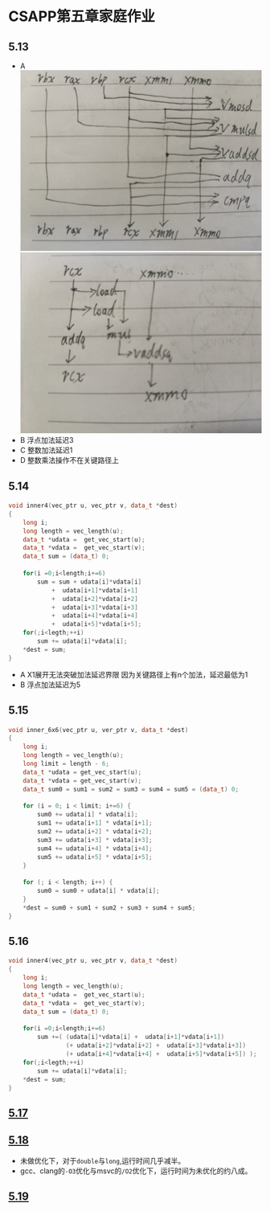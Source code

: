 # CSAPP第五章家庭作业

## 5.13

* A
    ![5-13-a](5-13-a-1.jpg)
    ![5-13-a](5-13-a-2.jpg)
* B
    浮点加法延迟3
* C
    整数加法延迟1
* D
    整数乘法操作不在关键路径上

## 5.14

```c++
void inner4(vec_ptr u, vec_ptr v, data_t *dest)
{
    long i;
    long length = vec_length(u);
    data_t *udata =  get_vec_start(u);
    data_t *vdata =  get_vec_start(v);
    data_t sum = (data_t) 0;

    for(i =0;i<length;i+=6)
        sum = sum + udata[i]*vdata[i]
            +  udata[i+1]*vdata[i+1]
            +  udata[i+2]*vdata[i+2]
            +  udata[i+3]*vdata[i+3]
            +  udata[i+4]*vdata[i+4]
            +  udata[i+5]*vdata[i+5];
    for(;i<legth;++i)
        sum += udata[i]*vdata[i];
    *dest = sum;
}
```

* A
    X1展开无法突破加法延迟界限
    因为关键路径上有n个加法，延迟最低为1
* B
    浮点加法延迟为5

## 5.15

```c++
void inner_6x6(vec_ptr u, ver_ptr v, data_t *dest)
{
    long i;
    long length = vec_length(u);
    long limit = length - 6;
    data_t *udata = get_vec_start(u);
    data_t *vdata = get_vec_start(v);
    data_t sum0 = sum1 = sum2 = sum3 = sum4 = sum5 = (data_t) 0;
    
    for (i = 0; i < limit; i+=6) {
        sum0 += udata[i] * vdata[i];
        sum1 += udata[i+1] * vdata[i+1];
        sum2 += udata[i+2] * vdata[i+2];
        sum3 += udata[i+3] * vdata[i+3];
        sum4 += udata[i+4] * vdata[i+4];
        sum5 += udata[i+5] * vdata[i+5];
    }
    
    for (; i < length; i++) {
        sum0 = sum0 + udata[i] * vdata[i];
    }
    *dest = sum0 + sum1 + sum2 + sum3 + sum4 + sum5;
}
```

## 5.16

```c++
void inner4(vec_ptr u, vec_ptr v, data_t *dest)
{
    long i;
    long length = vec_length(u);
    data_t *udata =  get_vec_start(u);
    data_t *vdata =  get_vec_start(v);
    data_t sum = (data_t) 0;

    for(i =0;i<length;i+=6)
        sum +=( (udata[i]*vdata[i] +  udata[i+1]*vdata[i+1])
                (+ udata[i+2]*vdata[i+2] +  udata[i+3]*vdata[i+3])
                (+ udata[i+4]*vdata[i+4] +  udata[i+5]*vdata[i+5]) );
    for(;i<legth;++i)
        sum += udata[i]*vdata[i];
    *dest = sum;
}
```

## [5.17](5-17.c)

## [5.18](5-18.c)

*   未做优化下，对于`double`与`long`,运行时间几乎减半。
*   gcc、clang的`-O3`优化与msvc的`/O2`优化下，运行时间为未优化的约八成。

## [5.19]()